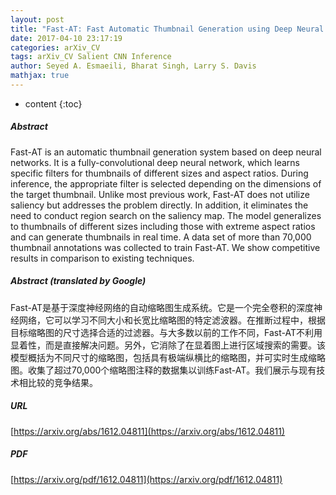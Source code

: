 ```yaml
---
layout: post
title: "Fast-AT: Fast Automatic Thumbnail Generation using Deep Neural Networks"
date: 2017-04-10 23:17:19
categories: arXiv_CV
tags: arXiv_CV Salient CNN Inference
author: Seyed A. Esmaeili, Bharat Singh, Larry S. Davis
mathjax: true
---
```


* content
{:toc}

##### Abstract
Fast-AT is an automatic thumbnail generation system based on deep neural networks. It is a fully-convolutional deep neural network, which learns specific filters for thumbnails of different sizes and aspect ratios. During inference, the appropriate filter is selected depending on the dimensions of the target thumbnail. Unlike most previous work, Fast-AT does not utilize saliency but addresses the problem directly. In addition, it eliminates the need to conduct region search on the saliency map. The model generalizes to thumbnails of different sizes including those with extreme aspect ratios and can generate thumbnails in real time. A data set of more than 70,000 thumbnail annotations was collected to train Fast-AT. We show competitive results in comparison to existing techniques.

##### Abstract (translated by Google)
Fast-AT是基于深度神经网络的自动缩略图生成系统。它是一个完全卷积的深度神经网络，它可以学习不同大小和长宽比缩略图的特定滤波器。在推断过程中，根据目标缩略图的尺寸选择合适的过滤器。与大多数以前的工作不同，Fast-AT不利用显着性，而是直接解决问题。另外，它消除了在显着图上进行区域搜索的需要。该模型概括为不同尺寸的缩略图，包括具有极端纵横比的缩略图，并可实时生成缩略图。收集了超过70,000个缩略图注释的数据集以训练Fast-AT。我们展示与现有技术相比较的竞争结果。

##### URL
[https://arxiv.org/abs/1612.04811](https://arxiv.org/abs/1612.04811)

##### PDF
[https://arxiv.org/pdf/1612.04811](https://arxiv.org/pdf/1612.04811)

